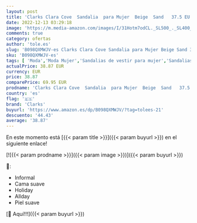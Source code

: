 ```yaml
---
layout: post
title: 'Clarks Clara Cove  Sandalia  para Mujer  Beige  Sand   37.5 EU'
date: 2022-12-13 03:29:18
image: 'https://m.media-amazon.com/images/I/31Hotm7odCL._SL500_._SL400_.jpg'
comments: true
category: ofertas
author: 'tole.es'
slug: 'B098QXMWJV-es Clarks Clara Cove Sandalia para Mujer Beige Sand 37.5 EU'
sku: 'B098QXMWJV-es'
tags: [ 'Moda','Moda Mujer','Sandalias de vestir para mujer','Sandalias y palas de mujer','Zapatos para mujer','clarks','sandalia','🇪🇸', ]
actualPrice: 38.87 EUR
currency: EUR
price: 38.87
comparePrice: 69.95 EUR
prodname: 'Clarks Clara Cove  Sandalia  para Mujer  Beige  Sand   37.5 EU'
country: 'es'
flag: '🇪🇸'
brand: 'Clarks'
buyurl: 'https://www.amazon.es/dp/B098QXMWJV/?tag=tolees-21'
descuento: '44.43'
average: '38.87'
---
```


En este momento está [{{< param title >}}]({{< param buyurl >}}) en el siguiente enlace!

[![{{< param prodname >}}]({{< param image >}})]({{< param buyurl >}})

🔎:

- Informal
- Cama suave
- Holiday
- Allday
- Piel suave

[🛒 Aquí!!!]({{< param buyurl >}})
